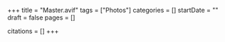 +++
title = "Master.avif"
tags = ["Photos"]
categories = []
startDate = ""
draft = false
pages = []

citations = []
+++
